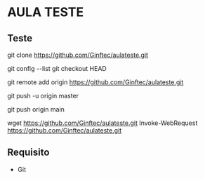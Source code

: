 # AULA TESTE

## Teste

git clone https://github.com/Ginftec/aulateste.git

git config --list
git checkout HEAD <nome do arquivo>

git remote add origin https://github.com/Ginftec/aulateste.git

git push -u origin master

git push origin main


wget https://github.com/Ginftec/aulateste.git
Invoke-WebRequest https://github.com/Ginftec/aulateste.git

## Requisito
- Git